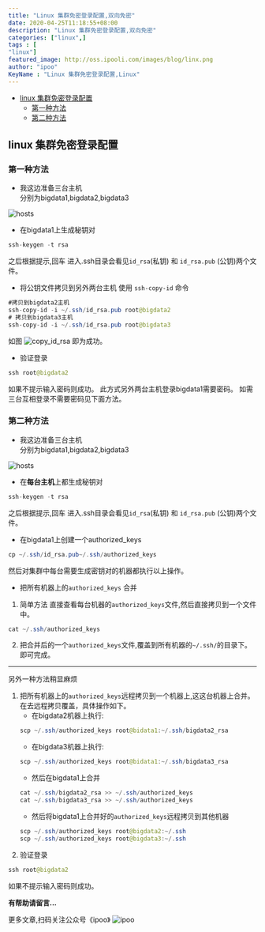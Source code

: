 ```yaml
---
title: "Linux 集群免密登录配置,双向免密"
date: 2020-04-25T11:18:55+08:00
description: "Linux 集群免密登录配置,双向免密"
categories: ["linux",]
tags : [
"linux"]
featured_image: http://oss.ipooli.com/images/blog/linx.png
author: "ipoo"
KeyName : "Linux 集群免密登录配置,Linux"
---
```


<!-- MarkdownTOC -->

- [linux 集群免密登录配置](#linux-%E9%9B%86%E7%BE%A4%E5%85%8D%E5%AF%86%E7%99%BB%E5%BD%95%E9%85%8D%E7%BD%AE)
    - [第一种方法](#%E7%AC%AC%E4%B8%80%E7%A7%8D%E6%96%B9%E6%B3%95)
    - [第二种方法](#%E7%AC%AC%E4%BA%8C%E7%A7%8D%E6%96%B9%E6%B3%95)

<!-- /MarkdownTOC -->



## linux 集群免密登录配置

### 第一种方法

- 我这边准备三台主机 <br>
分别为bigdata1,bigdata2,bigdata3

![hosts](http://oss.ipooli.com/images/blog/linuxhosts.png)
- 在bigdata1上生成秘钥对
```java
ssh-keygen -t rsa
```
之后根据提示,回车
进入.ssh目录会看见`id_rsa`(私钥) 和 `id_rsa.pub` (公钥)两个文件。
- 将公钥文件拷贝到另外两台主机
使用 `ssh-copy-id` 命令

```java
#拷贝到bigdata2主机
ssh-copy-id -i ~/.ssh/id_rsa.pub root@bigdata2
# 拷贝到bigdata3主机
ssh-copy-id -i ~/.ssh/id_rsa.pub root@bigdata3
```
如图
![copy_id_rsa](http://oss.ipooli.com/images/blog/copyidrsa.png)
即为成功。
- 验证登录
```java
ssh root@bigdata2
```
如果不提示输入密码则成功。
此方式另外两台主机登录bigdata1需要密码。
如需三台互相登录不需要密码见下面方法。

### 第二种方法

- 我这边准备三台主机 <br>
分别为bigdata1,bigdata2,bigdata3

![hosts](http://oss.ipooli.com/images/blog/linuxhosts.png)
- 在**每台主机**上都生成秘钥对
```java
ssh-keygen -t rsa
```
之后根据提示,回车
进入.ssh目录会看见`id_rsa`(私钥) 和 `id_rsa.pub` (公钥)两个文件。
- 在bigdata1上创建一个authorized_keys
```java
cp ~/.ssh/id_rsa.pub~/.ssh/authorized_keys
```
然后对集群中每台需要生成密钥对的机器都执行以上操作。
- 把所有机器上的`authorized_keys` 合并
1. 简单方法 直接查看每台机器的`authorized_keys`文件,然后直接拷贝到一个文件中。
```java
cat ~/.ssh/authorized_keys
```
2. 把合并后的一个`authorized_keys`文件,覆盖到所有机器的`~/.ssh/`的目录下。即可完成。


---
另外一种方法稍显麻烦
1. 把所有机器上的`authorized_keys`远程拷贝到一个机器上,这这台机器上合并。在去远程拷贝覆盖，具体操作如下。
    - 在bigdata2机器上执行:
    ```java
    scp ~/.ssh/authorized_keys root@bidata1:~/.ssh/bigdata2_rsa
    ```
    - 在bigdata3机器上执行:
    ```java
    scp ~/.ssh/authorized_keys root@bidata1:~/.ssh/bigdata3_rsa
    ```
    - 然后在bigdata1上合并
    ```java
    cat ~/.ssh/bigdata2_rsa >> ~/.ssh/authorized_keys
    cat ~/.ssh/bigdata3_rsa >> ~/.ssh/authorized_keys
    ```
    - 然后将bigdata1上合并好的`authorized_keys`远程拷贝到其他机器
    ```java
    scp ~/.ssh/authorized_keys root@bigdata2:~/.ssh
    scp ~/.ssh/authorized_keys root@bigdata3:~/.ssh
    ```
2. 验证登录
 ```java
ssh root@bigdata2
```
如果不提示输入密码则成功。

**有帮助请留言...**



更多文章,扫码关注公众号《ipoo》
![ipoo](http://oss.ipooli.com/images/%E5%85%AC%E4%BC%97%E5%8F%B7code.jpg)